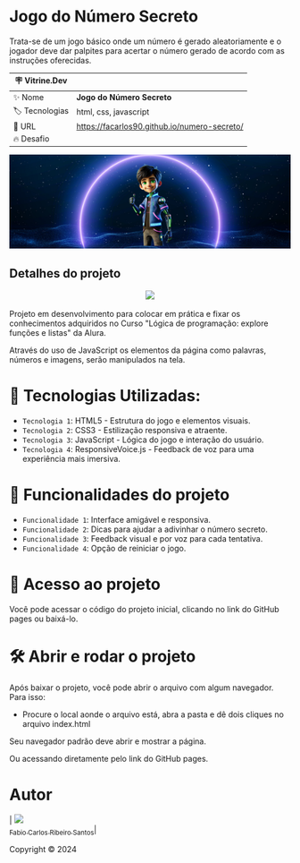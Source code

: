# Jogo do Número Secreto

Trata-se de um jogo básico onde um número é gerado aleatoriamente e o jogador deve dar palpites para acertar o número gerado de acordo com as instruções oferecidas.

| :placard: Vitrine.Dev |     |
| -------------  | --- |
| :sparkles: Nome        | **Jogo do Número Secreto**
| :label: Tecnologias | html, css, javascript
| :rocket: URL         | https://facarlos90.github.io/numero-secreto/
| :fire: Desafio     | 

![](https://github.com/facarlos90/numero-secreto/blob/main/capa.png#vitrinedev)

## Detalhes do projeto

<p align="center">
<img src="http://img.shields.io/static/v1?label=STATUS&message=FINALIZADO&color=GREEN&style=for-the-badge"/>
</p>

Projeto em desenvolvimento para colocar em prática e fixar os conhecimentos adquiridos no Curso "Lógica de programação: explore funções e listas" da Alura. 

Através do uso de JavaScript os elementos da página como palavras, números e imagens, serão manipulados na tela.

# :notebook: Tecnologias Utilizadas:
- `Tecnologia 1`: HTML5 - Estrutura do jogo e elementos visuais.
- `Tecnologia 2`: CSS3 - Estilização responsiva e atraente.
- `Tecnologia 3`: JavaScript - Lógica do jogo e interação do usuário.
- `Tecnologia 4`: ResponsiveVoice.js - Feedback de voz para uma experiência mais imersiva.

# :hammer: Funcionalidades do projeto

- `Funcionalidade 1`: Interface amigável e responsiva.
- `Funcionalidade 2`: Dicas para ajudar a adivinhar o número secreto.
- `Funcionalidade 3`: Feedback visual e por voz para cada tentativa.
- `Funcionalidade 4`: Opção de reiniciar o jogo.

# 📁 Acesso ao projeto

Você pode acessar o código do projeto inicial, clicando no link do GitHub pages ou baixá-lo.

# 🛠️ Abrir e rodar o projeto

Após baixar o projeto, você pode abrir o arquivo com algum navegador. Para isso:
  * Procure o local aonde o arquivo está, abra a pasta e dê dois cliques no arquivo index.html

Seu navegador padrão deve abrir e mostrar a página.

Ou acessando diretamente pelo link do GitHub pages.

# Autor

| [<img src="https://avatars.githubusercontent.com/u/126310044?v=4" width=115><br><sub>Fabio Carlos Ribeiro Santos</sub>](https://github.com/facarlos90)|


Copyright ©️ 2024